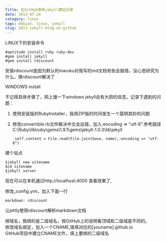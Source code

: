 ```yaml
---
Title: 在GitHub使用jekyll建站记录
date: 2013-07-24
category: linux
tags: debian, linux, jekyll
slug: 2013-jekyll-blog-on-github
---
```


LINUX下的安装命令

	#aptitude install ruby ruby-dev
	#gem install jekyll
	#gem install rdiscount

安装rdiscount是因为默认的maruku对我写的md文档有些会报错，没心思研究为什么，换rdiscount解决了

WINDOWS install

不记得具体步骤了，网上搜一下windows jekyll会有大把的信息。记录下遇到的问题：

1. 使用安装版的RubyInstaller，我用ZIP版的时间发生一个莫明其妙的问题  
2. 修改convertible.rb文件解决中文会出错，加入:encoding => "utf-8".参考路径C:\Ruby\lib\ruby\gems\1.9.1\gems\jekyll-1.0.3\lib\jekyll

        self.content = File.read(File.join(base, name),:encoding => "utf-8")

建个站点

	$jekyll new sitename
	$cd sitename
	$jekyll server

现在可以在本机通过http://localhost:4000 查看效果了,

修改_config.yml，加入下面一行

	markdown: rdiscount

让jettly使用rdiscount解析markdown文档

绑域名，我绑的是二级域名，按GitHub上的说明看顶域和二级域是不同的。  
修改域名绑定，加入一个CNAME,值填对应的[youname].github.io  
GitHub项目中建立CNAME文件，填上要绑的二级域名
